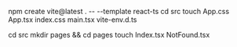 npm create vite@latest . -- --template react-ts
cd src
touch App.css App.tsx index.css main.tsx vite-env.d.ts

cd src
mkdir pages && cd pages
touch Index.tsx NotFound.tsx
